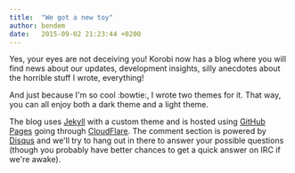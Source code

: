 ```yaml
---
title:  "We got a new toy"
author: bendem
date:   2015-09-02 21:23:44 +0200
---
```

Yes, your eyes are not deceiving you! Korobi now has a blog where you will find news about our updates, development insights, silly anecdotes about the horrible stuff I wrote, everything!

And just because I'm so cool :bowtie:, I wrote two themes for it. That way, you can all enjoy both a dark theme and a light theme.

The blog uses [Jekyll][jekyll] with a custom theme and is hosted using [GitHub Pages][gh-pages] going through [CloudFlare][cloudflare]. The comment section is powered by [Disqus][disqus] and we'll try to hang out in there to answer your possible questions (though you probably have better chances to get a quick answer on IRC if we're awake).

[jekyll]:     https://jekyllrb.com/
[gh-pages]:   https://pages.github.com/
[cloudflare]: https://www.cloudflare.com/
[disqus]:     https://disqus.com/
